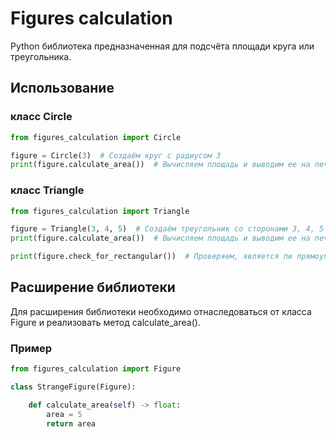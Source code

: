 # Figures calculation

Python библиотека предназначенная для подсчёта площади круга или треугольника.


## Использование

### класс Circle 

```python
from figures_calculation import Circle 

figure = Circle(3)  # Создаём круг с радиусом 3
print(figure.calculate_area())  # Вычисляем площадь и выводим ее на печать
```

### класс Triangle 

```python
from figures_calculation import Triangle 

figure = Triangle(3, 4, 5)  # Создаём треугольник со сторонами 3, 4, 5
print(figure.calculate_area())  # Вычисляем площадь и выводим ее на печать

print(figure.check_for_rectangular())  # Проверяем, является ли прямоугольник. 
```

## Расширение библиотеки

Для расширения библиотеки необходимо отнаследоваться от класса Figure и реализовать метод 
calculate_area().

### Пример

```python
from figures_calculation import Figure

class StrangeFigure(Figure):

    def calculate_area(self) -> float:
        area = 5    
        return area
```
